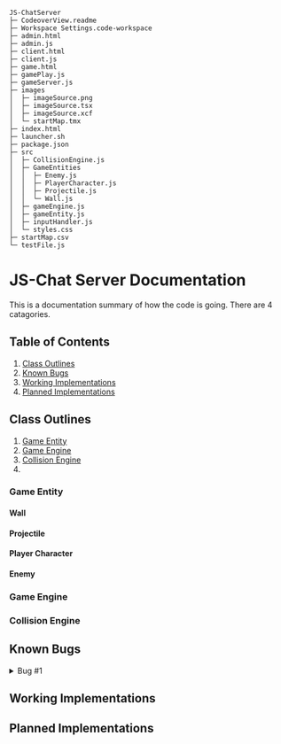 
```
JS-ChatServer
├─ CodeoverView.readme
├─ Workspace Settings.code-workspace
├─ admin.html
├─ admin.js
├─ client.html
├─ client.js
├─ game.html
├─ gamePlay.js
├─ gameServer.js
├─ images
│  ├─ imageSource.png
│  ├─ imageSource.tsx
│  ├─ imageSource.xcf
│  └─ startMap.tmx
├─ index.html
├─ launcher.sh
├─ package.json
├─ src
│  ├─ CollisionEngine.js
│  ├─ GameEntities
│  │  ├─ Enemy.js
│  │  ├─ PlayerCharacter.js
│  │  ├─ Projectile.js
│  │  └─ Wall.js
│  ├─ gameEngine.js
│  ├─ gameEntity.js
│  ├─ inputHandler.js
│  └─ styles.css
├─ startMap.csv
└─ testFile.js
```
# JS-Chat Server Documentation
This is a documentation summary of how the code is going. 
There are 4 catagories.
## Table of Contents
1. [Class Outlines]()
2. [Known Bugs]()
3. [Working Implementations]()
4. [Planned Implementations]()

## Class Outlines
1. [Game Entity](gameEntity)
2. [Game Engine](gameEngine)
3. [Collision Engine](CollisionEngine)
4. 

### Game Entity
#### Wall
#### Projectile
#### Player Character
#### Enemy
### Game Engine
### Collision Engine
## Known Bugs

<details>
    <summary>Bug #1</summary>
    There is a weird bug where when a player disconnects, reconnects, a player
</details>



## Working Implementations
## Planned Implementations
